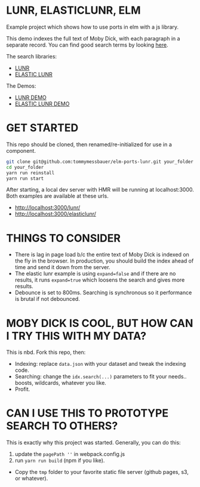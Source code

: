# LUNR, ELASTICLUNR, ELM

Example project which shows how to use ports in elm with a js library. 

This demo indexes the full text of Moby Dick, with each paragraph in a separate record. You can find good search terms by looking [here](https://www.gutenberg.org/files/2701/2701-h/2701-h.htm).

The search libraries:

* [LUNR](https://lunrjs.com/)
* [ELASTIC LUNR](http://elasticlunr.com/)

The Demos:

* [LUNR DEMO](https://tommymessbauer.github.io/elm-ports-lunr/docs/lunr/index.html)
* [ELASTIC LUNR DEMO](https://tommymessbauer.github.io/elm-ports-lunr/docs/elasticlunr/index.html)


# GET STARTED

This repo should be cloned, then renamed/re-initialized for use in a component.

```bash
git clone git@github.com:tommymessbauer/elm-ports-lunr.git your_folder
cd your_folder
yarn run reinstall
yarn run start
```

After starting, a local dev server with HMR will be running at localhost:3000. Both examples are available at these urls.

* [http://localhost:3000/lunr/](http://localhost:3000/lunr/)
* [http://localhost:3000/elasticlunr/](http://localhost:3000/elasticlunr/)


# THINGS TO CONSIDER

* There is lag in page load b/c the entire text of Moby Dick is indexed on the fly in the browser. In production, you should build the index ahead of time and send it down from the server.
* The elastic lunr example is using `expand=false` and if there are no results, it runs `expand=true` which loosens the search and gives more results. 
* Debounce is set to 800ms. Searching is synchronous so it performance is brutal if not debounced.

# MOBY DICK IS COOL, BUT HOW CAN I TRY THIS WITH MY DATA?
This is nbd. Fork this repo, then: 

* Indexing: replace `data.json` with your dataset and tweak the indexing code. 
* Searching: change the `idx.search(...)` parameters to fit your needs.. boosts, wildcards, whatever you like.
* Profit.

# CAN I USE THIS TO PROTOTYPE SEARCH TO OTHERS?
This is exactly why this project was started. Generally, you can do this: 

1. update the `pagePath ''` in webpack.config.js
2. run `yarn run build` (npm if you like). 
* Copy the `tmp` folder to your favorite static file server (github pages, s3, or whatever).


